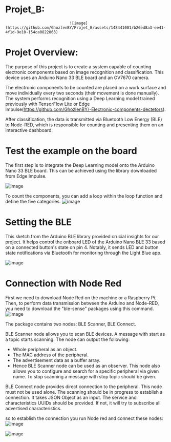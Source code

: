 # Projet_B: 

                                ![image](https://github.com/GhozlenBY/Projet_B/assets/148441001/b26ed8a3-ee41-4f1d-9e10-154ca0822863)

# Projet Overview:
The purpose of this project is to create a system capable of counting electronic components based on image recognition and classification. This device uses an Arduino Nano 33 BLE board and an OV7670 camera.

The electronic components to be counted are placed on a work surface and move individually every two seconds (their movement is done manually). The system performs recognition using a Deep Learning model trained previously with TensorFlow Lite or Edge Impulse(https://github.com/GhozlenBY/-Electronic-components-dectetors).

After classification, the data is transmitted via Bluetooth Low Energy (BLE) to Node-RED, which is responsible for counting and presenting them on an interactive dashboard.

# Test the example on the board
The first step is to integrate the Deep Learning model onto the Arduino Nano 33 BLE board. This can be achieved using the library downloaded from Edge Impulse.

![image](https://github.com/GhozlenBY/Projet_B/assets/148441001/934116e9-c272-4066-b442-1ab9201f12c0)

To count the components, you can add a loop within the loop function and define the five categories.
![image](https://github.com/GhozlenBY/Projet_B/assets/148441001/9b08ff44-69b6-4a34-92d2-90b9ca083491)

# Setting the BLE
This sketch from the Arduino BLE library provided crucial insights for our project. It helps control the onboard LED of the Arduino Nano BLE 33 based on a connected button's state on pin 4. Notably, it sends LED and button state notifications via Bluetooth for monitoring through the Light Blue app.

![image](https://github.com/GhozlenBY/Projet_B/assets/148441001/cce915df-dfaa-4c78-bc37-d110dba9cce1)

# Connection with Node Red
First we need to download Node Red on the machine or a Raspberry Pi.
Then, to perform data transmission between the Arduino and Node-RED, you need to download the "ble-sense" packages using this command.
![image](https://github.com/GhozlenBY/Projet_B/assets/148441001/44d7f13d-7e95-42e2-b7ba-afddb0cb8b8a)

The package contains two nodes: BLE Scanner, BLE Connect.

BLE Scanner node allows you to scan BLE devices. A message with start as a topic starts scanning. The node can output the following:

- Whole peripheral as an object.
- The MAC address of the peripheral.
- The advertisement data as a buffer array.
- Hence BLE Scanner node can be used as an observer. This node also allows you to configure and search for a specific peripheral via given name. To stop scanning a message with stop topic should be given.

BLE Connect node provides direct connection to the peripheral. This node must not be used alone. The scanning should be in progress to establish a connection. It takes JSON Object as an input. The service and characteristics UUIDs should be provided. If not, it will try to subscribe all advertised characteristics.

so to establish the connection you run Node red and connect these nodes:
![image](https://github.com/GhozlenBY/Projet_B/assets/148441001/87472a5a-e434-4c14-9d07-ae494dea34d1)

![image](https://github.com/GhozlenBY/Projet_B/assets/148441001/aa11fc60-8729-473f-a1d6-6eb52776b86c)








